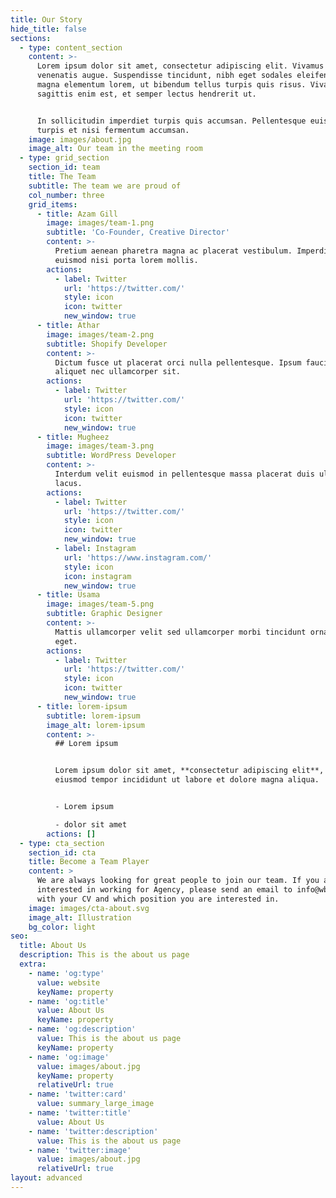 ```yaml
---
title: Our Story
hide_title: false
sections:
  - type: content_section
    content: >-
      Lorem ipsum dolor sit amet, consectetur adipiscing elit. Vivamus vel
      venenatis augue. Suspendisse tincidunt, nibh eget sodales eleifend, lectus
      magna elementum lorem, ut bibendum tellus turpis quis risus. Vivamus
      sagittis enim est, et semper lectus hendrerit ut.


      In sollicitudin imperdiet turpis quis accumsan. Pellentesque euismod
      turpis et nisi fermentum accumsan.
    image: images/about.jpg
    image_alt: Our team in the meeting room
  - type: grid_section
    section_id: team
    title: The Team
    subtitle: The team we are proud of
    col_number: three
    grid_items:
      - title: Azam Gill
        image: images/team-1.png
        subtitle: 'Co-Founder, Creative Director'
        content: >-
          Pretium aenean pharetra magna ac placerat vestibulum. Imperdiet sed
          euismod nisi porta lorem mollis.
        actions:
          - label: Twitter
            url: 'https://twitter.com/'
            style: icon
            icon: twitter
            new_window: true
      - title: Athar
        image: images/team-2.png
        subtitle: Shopify Developer
        content: >-
          Dictum fusce ut placerat orci nulla pellentesque. Ipsum faucibus vitae
          aliquet nec ullamcorper sit.
        actions:
          - label: Twitter
            url: 'https://twitter.com/'
            style: icon
            icon: twitter
            new_window: true
      - title: Mugheez
        image: images/team-3.png
        subtitle: WordPress Developer
        content: >-
          Interdum velit euismod in pellentesque massa placerat duis ultricies
          lacus.
        actions:
          - label: Twitter
            url: 'https://twitter.com/'
            style: icon
            icon: twitter
            new_window: true
          - label: Instagram
            url: 'https://www.instagram.com/'
            style: icon
            icon: instagram
            new_window: true
      - title: Usama
        image: images/team-5.png
        subtitle: Graphic Designer
        content: >-
          Mattis ullamcorper velit sed ullamcorper morbi tincidunt ornare massa
          eget.
        actions:
          - label: Twitter
            url: 'https://twitter.com/'
            style: icon
            icon: twitter
            new_window: true
      - title: lorem-ipsum
        subtitle: lorem-ipsum
        image_alt: lorem-ipsum
        content: >-
          ## Lorem ipsum


          Lorem ipsum dolor sit amet, **consectetur adipiscing elit**, sed do
          eiusmod tempor incididunt ut labore et dolore magna aliqua.


          - Lorem ipsum

          - dolor sit amet
        actions: []
  - type: cta_section
    section_id: cta
    title: Become a Team Player
    content: >
      We are always looking for great people to join our team. If you are
      interested in working for Agency, please send an email to info@wbify.com
      with your CV and which position you are interested in.
    image: images/cta-about.svg
    image_alt: Illustration
    bg_color: light
seo:
  title: About Us
  description: This is the about us page
  extra:
    - name: 'og:type'
      value: website
      keyName: property
    - name: 'og:title'
      value: About Us
      keyName: property
    - name: 'og:description'
      value: This is the about us page
      keyName: property
    - name: 'og:image'
      value: images/about.jpg
      keyName: property
      relativeUrl: true
    - name: 'twitter:card'
      value: summary_large_image
    - name: 'twitter:title'
      value: About Us
    - name: 'twitter:description'
      value: This is the about us page
    - name: 'twitter:image'
      value: images/about.jpg
      relativeUrl: true
layout: advanced
---
```


